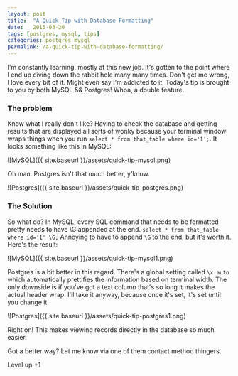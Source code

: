 ```yaml
---
layout: post
title:  "A Quick Tip with Database Formatting"
date:   2015-03-20
tags: [postgres, mysql, tips]
categories: postgres mysql
permalink: /a-quick-tip-with-database-formatting/
---
```


I'm constantly learning, mostly at this new job. It's gotten to the point where I end up diving down the rabbit hole many many times. Don't get me wrong, I love every bit of it. Might even say I'm addicted to it. Today's tip is brought to you by both MySQL && Postgres! Whoa, a double feature.

### The problem
Know what I really don't like? Having to check the database and getting results that are displayed all sorts of wonky because your terminal window wraps things when you run `select * from that_table where id='1';`. It looks something like this in MySQL:

![MySQL]({{ site.baseurl }}/assets/quick-tip-mysql.png)

Oh man. Postgres isn't that much better, y'know.

![Postgres]({{ site.baseurl }}/assets/quick-tip-postgres.png)


### The Solution
So what do? In MySQL, every SQL command that needs to be formatted pretty needs to have \G appended at the end. `select * from that_table where id='1' \G;` Annoying to have to append `\G` to the end, but it's worth it. Here's the result:

![MySQL]({{ site.baseurl }}/assets/quick-tip-mysql1.png)

Postgres is a bit better in this regard. There's a global setting called `\x auto` which automatically prettifies the information based on terminal width. The only downside is if you've got a text column that's so long it makes the actual header wrap. I'll take it anyway, because once it's set, it's set until you change it.

![Postgres]({{ site.baseurl }}/assets/quick-tip-postgres1.png)

Right on! This makes viewing records directly in the database so much easier. 

Got a better way? Let me know via one of them contact method thingers.

Level up +1
